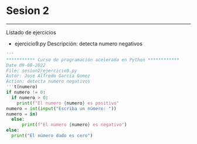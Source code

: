 # Sesion 2
---
Listado de ejercicios
* ejercicio9.py
Descripción: detecta numero negativos
```python
'''
*********** Curso de programación acelerada en Python ************
Date 09-08-2022
File: sesion2/ejercicio9.py
Autor: Jose Alfredo Garcia Gomez
Action: detecta numero negativos
'''t(numero)
if numero != 0:
  if numero > 0:
    print(f"El numero {numero} es positivo"
numero = int(input("Escriba un número: "))
numero = in)
  else:
      print(f"El numero {numero} es negativo")
else:
  print("El número dado es cero")
```
